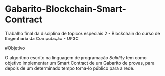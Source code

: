 # Gabarito-Blockchain-Smart-Contract

Trabalho final da disciplina de topicos especiais 2 - Blockchain do curso de Engenharia da Computação - UFSC

#Objetivo

O algoritmo escrito na linguagem de programação *Solidity* tem como objetivo implementar um Smart Contract de um Gabarito de provas, para depois de um determinado tempo torna-lo público para a rede.

